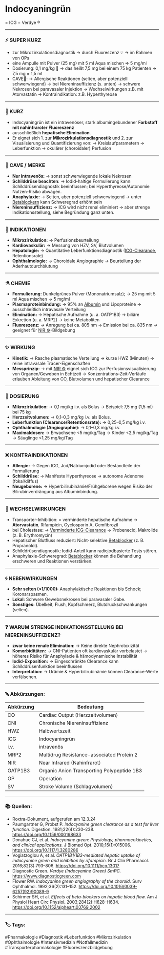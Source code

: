 # Indocyaningrün
= ICG
= Verdye ®

---

### ⚡️ SUPER KURZ
- zur Mikrozirkulationsdiagnostik
	→ durch Fluoreszenz 💡
	→ im Rahmen von OPs
- eine Ampulle mit Pulver (25 mg) mit 5 ml Aqua mischen => 5 mg/ml
- Dosierung: 0,1 mg/kg 💊
	→ das heißt 7,5 mg bei einem 75 kg Patienten
	→ 7,5 mg = 1,5 ml
- CAVE🚨:
	→ Allergische Reaktionen (selten, aber potenziell schwerwiegend)
	→ bei Niereninsuffizienz (s. unten)
	→ schwere Nekrosen bei paravasaler Injektion
	→ Wechselwirkungen z.B. mit Atorvastatin
	→ Kontraindikation: z.B. Hyperthyreose

---

### 💬 KURZ
- Indocyaningrün ist ein intravenöser, stark albumingebundener **Farbstoff mit nahinfraroter Fluoreszenz**
- ausschließlich **hepatische Elimination**. 
- Er eignet sich 1. zur **Mikrozirkulationsdiagnostik** und 2. zur Visualisierung und Quantifizierung von:
	→ Kreislaufparametern
	→ Leberfunktion
	→ okulärer (choroidaler) Perfusion 

---

### 🚨 CAVE / MERKE
- **Nur intravenös:** 
	→ sonst schwerwiegende lokale Nekrosen
- **Schilddrüse beachten:** 
	→ Iodid-haltige Formulierung kann Schilddrüsendiagnostik beeinflussen; bei Hyperthyreose/Autonomie Nutzen-Risiko abwägen.  
- **Anaphylaxie:**
	→ Selten, aber potenziell schwerwiegend
	→ unter [Betablockern](Betablocker.md) kann Schweregrad erhöht sein
- **Niereninsuffizienz:** 
	→ ICG wird nicht renal eliminiert
	→ aber strenge Indikationsstellung, siehe Begründung ganz unten.  

---

### 🚦 INDIKATIONEN
- **Mikrozirkulation:**
	→ Perfusionsbeurteilung
- **Kardiovaskulär:** 
	→ Messung von HZV, SV, Blutvolumen
- **Hepatologie:** 
	→ Quantitative Leberfunktionsdiagnostik ([ICG-Clearance](Verminderte%20ICG-Clearance%20bei%20Cholestase.md), Retentionsrate)
- **Ophthalmologie:**
	→ Choroidale Angiographie
	→ Beurteilung der Aderhautdurchblutung

---

### ⚗️ CHEMIE
- **Formulierung:** Dunkelgrünes Pulver (Mononatriumsalz); 
	→ 25 mg mit 5 ml Aqua mischen
	→ 5 mg/ml
- **Plasmaproteinbindung:** 
	→ 95% an [Albumin](Albumin.md) und Lipoproteine
	→ ausschließlich intravasale Verteilung
- **Elimination:** 
	→ Hepatische Aufnahme (u. a. OATP1B3)
	→ biliäre Exkretion (u. a. MRP2)
	→ keine Metaboliten
- **Fluoreszenz:** 
	→ Anregung bei ca. 805 nm
	→ Emission bei ca. 835 nm
	→ geeignet für [NIR ⚙️](NIR%20⚙️.md)-Bildgebung

---

### ✨ WIRKUNG
- **Kinetik:** 
	→ Rasche plasmatische Verteilung
	→ kurze HWZ (Minuten)
	→ reine intravasale Tracer-Eigenschaften
- **Messprinzip:** 
	→ mit [NIR ⚙️](NIR%20⚙️.md) eignet sich ICG zur Perfusionsvisualisierung von Organen/Geweben in Echtzeit
	→ Konzentrations-Zeit-Verläufe erlauben Ableitung von CO, Blutvolumen und hepatischer Clearance

---

### 💊 DOSIERUNG
- **Mikrozirkulation**:
	→ 0,1 mg/kg i.v. als Bolus
	→ Beispiel: 7,5 mg (1,5 ml) bei 75 kg
- **Herzzeitvolumen:** 
	→ 0,1–0,3 mg/kg i.v. als Bolus.  
- **Leberfunktion (Clearance/Retentionsrate):** 
	→ 0,25–0,5 mg/kg i.v.  
- **Ophthalmologie (Angiographie):** 
	→ 0,1–0,3 mg/kg i.v.  
- **Maximaldosen:** 
	→ Erwachsene <5 mg/kg/Tag
	→ Kinder <2,5 mg/kg/Tag
	→ Säuglinge <1,25 mg/kg/Tag

---

### ❌ KONTRAINDIKATIONEN
- **Allergie:** 
	→ Gegen ICG, Jod/Natriumjodid oder Bestandteile der Formulierung
- **Schilddrüse:** 
	→ Manifeste Hyperthyreose
	→ autonome Adenome (fokal/diffus)
- **Neugeborene:**
	→ Hyperbilirubinämie/Frühgeborene wegen Risiko der Bilirubinverdrängung aus Albuminbindung.  

---

### 🔄 WECHSELWIRKUNGEN
- Transporter-Inhibition:
	= verminderte hepatische Aufnahme
	→ **Atorvastatin**, Rifampicin, Cyclosporin A, Gemfibrozil
- bei Cholestase:
	→ [Verminderte ICG-Clearance](Verminderte%20ICG-Clearance%20bei%20Cholestase.md)
	→ Probenecid, Makrolide (z. B. Erythromycin)
- Hepatischer Blutfluss reduziert: Nicht-selektive [Betablocker](Betablocker.md) (z. B. Propranolol).  
- Schilddrüsendiagnostik: Iodid-Anteil kann radiojodbasierte Tests stören.  
- Anaphylaxie-Schweregrad: [Betablocker](Betablocker.md) können die Behandlung erschweren und Reaktionen verstärken.  

---

### 🌀 NEBENWIRKUNGEN
- **Sehr selten (<1/1000):** Anaphylaktische Reaktionen bis Schock; Koronarspasmen.  
- **Lokal:** Schwere Gewebsnekrosen bei paravasaler Gabe.  
- **Sonstiges:** Übelkeit, Flush, Kopfschmerz, Blutdruckschwankungen (selten).  

---

### ❓ WARUM STRENGE INDIKATIONSSTELLUNG BEI NIERENINSUFFIZIENZ?
- **zwar keine  renale Elimination:** 
	→ Keine direkte Nephrotoxizität
- **Komorbiditäten:** 
	→ CNI-Patienten oft kardiovaskulär vorbelastet 
	→ höheres Risiko für Anaphylaxie & hämodynamische Instabilität
- **Iodid-Exposition:** 
	→ Eingeschränkte Clearance kann Schilddrüsenfunktion beeinflussen
- **Interpretation:** 
	→ Urämie & Hyperbilirubinämie können Clearance-Werte verfälschen.  

---


### 🔤 Abkürzungen:
| Abkürzung | Bedeutung                                                                 |
|-----------|----------------------------------------------------------------------------|
| CO        | Cardiac Output (Herzzeitvolumen)                                           |
| CNI       | Chronische Niereninsuffizienz                                              |
| HWZ       | Halbwertszeit                                                              |
| ICG       | Indocyaningrün                                                             |
| i.v.      | intravenös                                                                 |
| MRP2      | Multidrug Resistance-associated Protein 2                                  |
| NIR       | Near Infrared (Nahinfrarot)                                                |
| OATP1B3   | Organic Anion Transporting Polypeptide 1B3                                 |
| OP        | Operation                                                                  |
| SV        | Stroke Volume (Schlagvolumen)                                              |

---

### 📚 Quellen:
- Roxtra-Dokument, aufgerufen am 12.3.24
- Paumgartner G, Probst P. *Indocyanine green clearance as a test for liver function.* Digestion. 1981;22(4):230–238. https://doi.org/10.1159/000198633  
- Donahue CJ, et al. *Indocyanine green: Physiology, pharmacokinetics, and clinical applications.* J Biomed Opt. 2010;15(1):015006. https://doi.org/10.1117/1.3280286  
- Vogiatzoglou A, et al. *OATP1B1/1B3-mediated hepatic uptake of indocyanine green and inhibition by rifampicin.* Br J Clin Pharmacol. 2016;82(3):793–806. https://doi.org/10.1111/bcp.13017  
- Diagnostic Green. *Verdye (Indocyanine Green) SmPC.* https://www.diagnosticgreen.com  
- Flower RW. *Indocyanine green angiography of the choroid.* Surv Ophthalmol. 1992;36(2):131–152. https://doi.org/10.1016/0039-6257(92)90089-9  
- Schirmer SH, et al. *Effects of beta-blockers on hepatic blood flow.* Am J Physiol Heart Circ Physiol. 2003;284(2):H628–H634. https://doi.org/10.1152/ajpheart.00769.2002  

---

### 🏷️ Tags:
#Pharmakologie #Diagnostik #Leberfunktion #Mikrozirkulation #Ophthalmologie #Intensivmedizin #Notfallmedizin #Transporterpharmakologie #Fluoreszenzbildgebung
